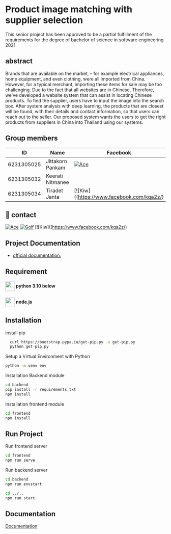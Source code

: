 
# Product image matching with supplier selection

This senior project has been approved to be a partial fulfillment of the requirements for the degree of bachelor of science in software engineering 2021


## abstract

Brands that are available on the market, – for example electrical appliances, home equipment, and even clothing, were all imported from China. However, for a typical merchant, importing these items for sale may be too challenging. Due to the fact that all websites are in Chinese. Therefore, we've developed a website system that can assist in locating Chinese products. To find the supplier, users have to input the image into the search box. After system analysis with deep learning, the products that are closest will be found, with their details and contact information, so that users can reach out to the seller. Our proposed system wants the users to get the right products from suppliers in China into Thailand using our systems.


## Group members

| ID           | Name                                                              | Facebook          | 
| ----------------- | ------------------------------------------------------------------ | ----------------- |
| 6231305025 |Jittakorn Pankam|[![Ace](https://img.shields.io/badge/my_portfolio-000?style=for-the-badge&logo=ko-fi&logoColor=white)](https://katherineoelsner.com/)|
| 6231305032 |Keerati Nitmanee |
| 6231305034 |Tiradet Janta  |[![Kiw]((https://www.facebook.com/kqa2z/)|

## 🔗 contact
[![Ace](https://img.shields.io/badge/my_portfolio-000?style=for-the-badge&logo=ko-fi&logoColor=white)](https://katherineoelsner.com/)
[![Golf](https://img.shields.io/badge/linkedin-0A66C2?style=for-the-badge&logo=linkedin&logoColor=white)](https://www.linkedin.com/)
[![Kiw]((https://www.facebook.com/kqa2z/)




## Project Documentation

 - [official documentation.](https://docs.google.com/document/d/1MwNGqwwBlN1xxcYk57tJ93b_uw8TtVh3kX1wbIrhtA4/edit?usp=sharing)



## Requirement
<h4><img align="center" height="30"  src="https://skillicons.dev/icons?i=python" > python 3.10 below</h3>
<h4><img align="center" height="30"  src="https://skillicons.dev/icons?i=nodejs"  >  node.js </h3>






## Installation
install pip 
```bash
  curl https://bootstrap.pypa.io/get-pip.py -o get-pip.py
  python get-pip.py
```

Setup a  Virtual Environment with Python

```bash
python -m venv env
```

Installation Backend module
```bash
cd backend
pip install -r requirements.txt 
npm install
```
Installation frontend module
```bash
cd frontend   
npm install
```   
## Run Project


Run frontend server

```bash
cd frontend   
npm run serve
```
Run backend server

```bash
cd backend
npm run envstart  

cd ../..
npm run start

```
## Documentation

[Documentation](https://linktodocumentation)


